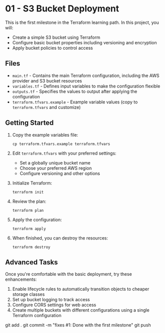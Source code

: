 # 01 - S3 Bucket Deployment

This is the first milestone in the Terraform learning path. In this project, you will:
- Create a simple S3 bucket using Terraform
- Configure basic bucket properties including versioning and encryption
- Apply bucket policies to control access


## Files

- `main.tf` - Contains the main Terraform configuration, including the AWS provider and S3 bucket resources
- `variables.tf` - Defines input variables to make the configuration flexible
- `outputs.tf` - Specifies the values to output after applying the configuration
- `terraform.tfvars.example` - Example variable values (copy to `terraform.tfvars` and customize)



## Getting Started

1. Copy the example variables file:
   ```
   cp terraform.tfvars.example terraform.tfvars
   ```

2. Edit `terraform.tfvars` with your preferred settings:
   - Set a globally unique bucket name
   - Choose your preferred AWS region
   - Configure versioning and other options

3. Initialize Terraform:
   ```
   terraform init
   ```

4. Review the plan:
   ```
   terraform plan
   ```

5. Apply the configuration:
   ```
   terraform apply
   ```

6. When finished, you can destroy the resources:
   ```
   terraform destroy
   ```

## Advanced Tasks

Once you're comfortable with the basic deployment, try these enhancements:

1. Enable lifecycle rules to automatically transition objects to cheaper storage classes
2. Set up bucket logging to track access
3. Configure CORS settings for web access
4. Create multiple buckets with different configurations using a single Terraform configuration

git add .
git commit -m "fixes #1: Done with the first milestone"
git push